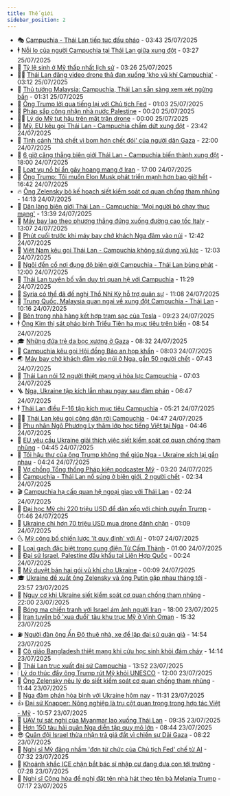 ```yaml
---
title: Thế giới
sidebar_position: 2
---
```


<!-- vnexpress-the-gioi:START -->
- 🎭 [Campuchia - Thái Lan tiếp tục đấu pháo](https://vnexpress.net/campuchia-thai-lan-tiep-tuc-dau-phao-4918737.html) - 03:43 25/07/2025
- 🕴 [Nỗi lo của người Campuchia tại Thái Lan giữa xung đột](https://vnexpress.net/noi-lo-cua-nguoi-campuchia-tai-thai-lan-giua-xung-dot-4918728.html) - 03:27 25/07/2025
- 🤭 [Tỷ lệ sinh ở Mỹ thấp nhất lịch sử](https://vnexpress.net/ty-le-sinh-o-my-thap-nhat-lich-su-4918666.html) - 03:26 25/07/2025
- 🧑‍💻 [Thái Lan đăng video drone thả đạn xuống &#39;kho vũ khí Campuchia&#39;](https://vnexpress.net/thai-lan-dang-video-drone-tha-dan-xuong-kho-vu-khi-campuchia-4918687.html) - 03:12 25/07/2025
- 🦏 [Thủ tướng Malaysia: Campuchia, Thái Lan sẵn sàng xem xét ngừng bắn](https://vnexpress.net/thu-tuong-malaysia-campuchia-thai-lan-san-sang-xem-xet-ngung-ban-4918656.html) - 01:31 25/07/2025
- 🦒 [Ông Trump lời qua tiếng lại với Chủ tịch Fed](https://vnexpress.net/ong-trump-loi-qua-tieng-lai-voi-chu-tich-fed-4918635.html) - 01:03 25/07/2025
- 🌈 [Pháp sắp công nhận nhà nước Palestine](https://vnexpress.net/phap-sap-cong-nhan-nha-nuoc-palestine-4918627.html) - 00:20 25/07/2025
- 🧑‍🏫 [Lý do Mỹ tụt hậu trên mặt trận drone](https://vnexpress.net/ly-do-my-tut-hau-tren-mat-tran-drone-4918307.html) - 00:00 25/07/2025
- 🐲 [Mỹ, EU kêu gọi Thái Lan - Campuchia chấm dứt xung đột](https://vnexpress.net/my-eu-keu-goi-thai-lan-campuchia-cham-dut-xung-dot-4918623.html) - 23:42 24/07/2025
- 🦒 [Tình cảnh &#39;thà chết vì bom hơn chết đói&#39; của người dân Gaza](https://vnexpress.net/tinh-canh-tha-chet-vi-bom-hon-chet-doi-cua-nguoi-dan-gaza-4918352.html) - 22:00 24/07/2025
- 🐻 [6 giờ căng thẳng biên giới Thái Lan - Campuchia biến thành xung đột](https://vnexpress.net/6-gio-cang-thang-bien-gioi-thai-lan-campuchia-bien-thanh-xung-dot-4918572.html) - 18:00 24/07/2025
- 🚀 [Loạt vụ nổ bí ẩn gây hoang mang ở Iran](https://vnexpress.net/loat-vu-no-bi-an-gay-hoang-mang-o-iran-4918195.html) - 17:00 24/07/2025
- 🥰 [Ông Trump: Tôi muốn Elon Musk phát triển mạnh hơn bao giờ hết](https://vnexpress.net/ong-trump-toi-muon-elon-musk-phat-trien-manh-hon-bao-gio-het-4918606.html) - 16:42 24/07/2025
- 🔥 [Ông Zelensky bỏ kế hoạch siết kiểm soát cơ quan chống tham nhũng](https://vnexpress.net/ong-zelensky-bo-ke-hoach-siet-kiem-soat-co-quan-chong-tham-nhung-4918590.html) - 14:13 24/07/2025
- 🥳 [Dân làng biên giới Thái Lan - Campuchia: &#39;Mọi người bỏ chạy thục mạng&#39;](https://vnexpress.net/dan-lang-bien-gioi-thai-lan-campuchia-moi-nguoi-bo-chay-thuc-mang-4918518.html) - 13:39 24/07/2025
- 💼 [Máy bay lao theo phương thẳng đứng xuống đường cao tốc Italy](https://vnexpress.net/may-bay-lao-theo-phuong-thang-dung-xuong-duong-cao-toc-italy-4918541.html) - 13:07 24/07/2025
- 🤡 [Phút cuối trước khi máy bay chở khách Nga đâm vào núi](https://vnexpress.net/phut-cuoi-truoc-khi-may-bay-cho-khach-nga-dam-vao-nui-4918553.html) - 12:42 24/07/2025
- 🌁 [Việt Nam kêu gọi Thái Lan - Campuchia không sử dụng vũ lực](https://vnexpress.net/viet-nam-keu-goi-thai-lan-campuchia-khong-su-dung-vu-luc-4918570.html) - 12:03 24/07/2025
- 🤩 [Ngôi đền cổ nơi đụng độ biên giới Campuchia - Thái Lan bùng phát](https://vnexpress.net/ngoi-den-co-noi-dung-do-bien-gioi-campuchia-thai-lan-bung-phat-4918519.html) - 12:00 24/07/2025
- 🎉 [Thái Lan tuyên bố vẫn duy trì quan hệ với Campuchia](https://vnexpress.net/thai-lan-tuyen-bo-van-duy-tri-quan-he-voi-campuchia-4918540.html) - 11:29 24/07/2025
- 🎉 [Syria có thể đã đề nghị Thổ Nhĩ Kỳ hỗ trợ quân sự](https://vnexpress.net/syria-co-the-da-de-nghi-tho-nhi-ky-ho-tro-quan-su-4918204.html) - 11:08 24/07/2025
- 🌁 [Trung Quốc, Malaysia quan ngại về xung đột Campuchia - Thái Lan](https://vnexpress.net/trung-quoc-malaysia-quan-ngai-ve-xung-dot-campuchia-thai-lan-4918487.html) - 10:16 24/07/2025
- 🌊 [Bên trong nhà hàng kết hợp trạm sạc của Tesla](https://vnexpress.net/ben-trong-nha-hang-ket-hop-tram-sac-cua-tesla-4918362.html) - 09:23 24/07/2025
- 🕴 [Ông Kim thị sát pháo binh Triều Tiên hạ mục tiêu trên biển](https://vnexpress.net/ong-kim-thi-sat-phao-binh-trieu-tien-ha-muc-tieu-tren-bien-4918448.html) - 08:54 24/07/2025
- 🎓 [Những đứa trẻ da bọc xương ở Gaza](https://vnexpress.net/nhung-dua-tre-da-boc-xuong-o-gaza-4918361.html) - 08:32 24/07/2025
- 🦩 [Campuchia kêu gọi Hội đồng Bảo an họp khẩn](https://vnexpress.net/campuchia-keu-goi-hoi-dong-bao-an-hop-khan-4918421.html) - 08:03 24/07/2025
- 🌏 [Máy bay chở khách đâm vào núi ở Nga, gần 50 người chết](https://vnexpress.net/may-bay-cho-khach-dam-vao-nui-o-nga-gan-50-nguoi-chet-4918390.html) - 07:43 24/07/2025
- 🌋 [Thái Lan nói 12 người thiệt mạng vì hỏa lực Campuchia](https://vnexpress.net/thai-lan-noi-12-nguoi-thiet-mang-vi-hoa-luc-campuchia-4918387.html) - 07:03 24/07/2025
- 🪜 [Nga, Ukraine tập kích lẫn nhau ngay sau đàm phán](https://vnexpress.net/nga-ukraine-tap-kich-lan-nhau-ngay-sau-dam-phan-4918341.html) - 06:47 24/07/2025
- 🕴 [Thái Lan điều F-16 tập kích mục tiêu Campuchia](https://vnexpress.net/thai-lan-dieu-f-16-tap-kich-muc-tieu-campuchia-4918354.html) - 05:21 24/07/2025
- 🧑‍🏫 [Thái Lan kêu gọi công dân rời Campuchia](https://vnexpress.net/thai-lan-keu-goi-cong-dan-roi-campuchia-4918311.html) - 04:47 24/07/2025
- 🌮 [Phu nhân Ngô Phương Ly thăm lớp học tiếng Việt tại Nga](https://vnexpress.net/phu-nhan-ngo-phuong-ly-tham-lop-hoc-tieng-viet-tai-nga-4918306.html) - 04:46 24/07/2025
- 🚦 [EU yêu cầu Ukraine giải thích việc siết kiểm soát cơ quan chống tham nhũng](https://vnexpress.net/eu-yeu-cau-ukraine-giai-thich-viec-siet-kiem-soat-co-quan-chong-tham-nhung-4918268.html) - 04:45 24/07/2025
- 💫 [Tối hậu thư của ông Trump không thể giúp Nga - Ukraine xích lại gần nhau](https://vnexpress.net/toi-hau-thu-cua-ong-trump-khong-the-giup-nga-ukraine-xich-lai-gan-nhau-4918219.html) - 04:24 24/07/2025
- 🤡 [Vợ chồng Tổng thống Pháp kiện podcaster Mỹ](https://vnexpress.net/vo-chong-tong-thong-phap-kien-podcaster-my-4918227.html) - 03:20 24/07/2025
- 🦣 [Campuchia - Thái Lan nổ súng ở biên giới, 2 người chết](https://vnexpress.net/campuchia-thai-lan-cao-buoc-nhau-no-sung-o-bien-gioi-4918243.html) - 02:34 24/07/2025
- 🎬 [Campuchia hạ cấp quan hệ ngoại giao với Thái Lan](https://vnexpress.net/campuchia-ha-cap-quan-he-ngoai-giao-voi-thai-lan-4918202.html) - 02:24 24/07/2025
- 🎉 [Đại học Mỹ chi 220 triệu USD để dàn xếp với chính quyền Trump](https://vnexpress.net/dai-hoc-my-chi-220-trieu-usd-de-dan-xep-voi-chinh-quyen-trump-4918191.html) - 01:46 24/07/2025
- 🎡 [Ukraine chi hơn 70 triệu USD mua drone đánh chặn](https://vnexpress.net/ukraine-chi-hon-70-trieu-usd-mua-drone-danh-chan-4918039.html) - 01:09 24/07/2025
- 🌜 [Mỹ công bố chiến lược &#39;ít quy định&#39; với AI](https://vnexpress.net/my-cong-bo-chien-luoc-it-quy-dinh-voi-ai-4918176.html) - 01:07 24/07/2025
- 🎡 [Loại gạch đặc biệt trong cung điện Tử Cấm Thành](https://vnexpress.net/loai-gach-dac-biet-trong-cung-dien-tu-cam-thanh-4918056.html) - 01:00 24/07/2025
- 🤗 [Đại sứ Israel, Palestine đấu khẩu tại Liên Hợp Quốc](https://vnexpress.net/dai-su-israel-palestine-dau-khau-tai-lien-hop-quoc-4918173.html) - 00:24 24/07/2025
- 🦩 [Mỹ duyệt bán hai gói vũ khí cho Ukraine](https://vnexpress.net/my-duyet-ban-hai-goi-vu-khi-cho-ukraine-4918174.html) - 00:09 24/07/2025
- 🎓 [Ukraine đề xuất ông Zelensky và ông Putin gặp nhau tháng tới](https://vnexpress.net/ukraine-de-xuat-ong-zelensky-va-ong-putin-gap-nhau-thang-toi-4918167.html) - 23:57 23/07/2025
- 🌁 [Nguy cơ khi Ukraine siết kiểm soát cơ quan chống tham nhũng](https://vnexpress.net/nguy-co-khi-ukraine-siet-kiem-soat-co-quan-chong-tham-nhung-4917688.html) - 22:00 23/07/2025
- 🤩 [Bóng ma chiến tranh với Israel ám ảnh người Iran](https://vnexpress.net/bong-ma-chien-tranh-voi-israel-am-anh-nguoi-iran-4917520.html) - 18:00 23/07/2025
- 👹 [Iran tuyên bố &#39;xua đuổi&#39; tàu khu trục Mỹ ở Vịnh Oman](https://vnexpress.net/iran-tuyen-bo-xua-duoi-tau-khu-truc-my-o-vinh-oman-4918133.html) - 15:32 23/07/2025
- ⛽️ [Người đàn ông Ấn Độ thuê nhà, xe để lập đại sứ quán giả](https://vnexpress.net/nguoi-dan-ong-an-do-thue-nha-xe-de-lap-dai-su-quan-gia-4918125.html) - 14:54 23/07/2025
- 🚀 [Cô giáo Bangladesh thiệt mạng khi cứu học sinh khỏi đám cháy](https://vnexpress.net/co-giao-bangladesh-thiet-mang-khi-cuu-hoc-sinh-khoi-dam-chay-4918111.html) - 14:14 23/07/2025
- 🎡 [Thái Lan trục xuất đại sứ Campuchia](https://vnexpress.net/thai-lan-truc-xuat-dai-su-campuchia-4918127.html) - 13:52 23/07/2025
- 🕯 [Lý do thúc đẩy ông Trump rút Mỹ khỏi UNESCO](https://vnexpress.net/ly-do-thuc-day-ong-trump-rut-my-khoi-unesco-4917693.html) - 12:00 23/07/2025
- 🐻 [Ông Zelensky nêu lý do siết kiểm soát cơ quan chống tham nhũng](https://vnexpress.net/ong-zelensky-neu-ly-do-siet-kiem-soat-co-quan-chong-tham-nhung-4918084.html) - 11:44 23/07/2025
- 🚦 [Nga đàm phán hòa bình với Ukraine hôm nay](https://vnexpress.net/nga-dam-phan-hoa-binh-voi-ukraine-hom-nay-4918082.html) - 11:31 23/07/2025
- 👍 [Đại sứ Knapper: Nông nghiệp là trụ cột quan trọng trong hợp tác Việt - Mỹ](https://vnexpress.net/dai-su-knapper-nong-nghiep-la-tru-cot-quan-trong-trong-hop-tac-viet-my-4918049.html) - 10:57 23/07/2025
- 🚀 [UAV tự sát nghi của Myanmar lao xuống Thái Lan](https://vnexpress.net/uav-tu-sat-nghi-cua-myanmar-lao-xuong-thai-lan-4918038.html) - 09:35 23/07/2025
- 🌮 [Hơn 150 tàu hải quân Nga diễn tập quy mô lớn](https://vnexpress.net/hon-150-tau-hai-quan-nga-dien-tap-quy-mo-lon-4917963.html) - 08:44 23/07/2025
- 😎 [Quân đội Israel thừa nhận trả giá đắt vì chiến sự Dải Gaza](https://vnexpress.net/quan-doi-israel-thua-nhan-tra-gia-dat-vi-chien-su-dai-gaza-4917956.html) - 08:22 23/07/2025
- 🐲 [Nghị sĩ Mỹ đăng nhầm &#39;đơn từ chức của Chủ tịch Fed&#39; chế từ AI](https://vnexpress.net/nghi-si-my-dang-nham-don-tu-chuc-cua-chu-tich-fed-che-tu-ai-4917915.html) - 07:32 23/07/2025
- 💫 [Khoảnh khắc ICE chặn bắt bác sĩ nhập cư đang đưa con tới trường](https://vnexpress.net/khoanh-khac-ice-chan-bat-bac-si-nhap-cu-dang-dua-con-toi-truong-4917898.html) - 07:28 23/07/2025
- 👀 [Nghị sĩ Cộng hòa đề nghị đặt tên nhà hát theo tên bà Melania Trump](https://vnexpress.net/nghi-si-cong-hoa-de-nghi-dat-ten-nha-hat-theo-ten-ba-melania-trump-4917794.html) - 07:17 23/07/2025<!-- vnexpress-the-gioi:END -->